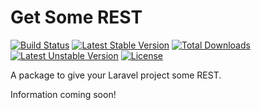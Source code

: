 Get Some REST
=============

[![Build Status](https://travis-ci.org/Peakfijn/get-some-rest.svg)](https://travis-ci.org/Peakfijn/get-some-rest)
[![Latest Stable Version](https://poser.pugx.org/peakfijn/get-some-rest/v/stable.svg)](https://packagist.org/packages/peakfijn/get-some-rest) 
[![Total Downloads](https://poser.pugx.org/peakfijn/get-some-rest/downloads.svg)](https://packagist.org/packages/peakfijn/get-some-rest) 
[![Latest Unstable Version](https://poser.pugx.org/peakfijn/get-some-rest/v/unstable.svg)](https://packagist.org/packages/peakfijn/get-some-rest) 
[![License](https://poser.pugx.org/peakfijn/get-some-rest/license.svg)](https://packagist.org/packages/peakfijn/get-some-rest)

A package to give your Laravel project some REST.

Information coming soon!
